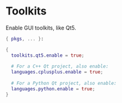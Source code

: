 # Toolkits

Enable GUI toolkits, like Qt5.

```nix title="devenv.nix"
{ pkgs, ... }:

{
  toolkits.qt5.enable = true;
  
  # For a C++ Qt project, also enable:
  languages.cplusplus.enable = true;
  
  # For a Python Qt project, also enable:
  languages.python.enable = true;
}
```
